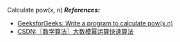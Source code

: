 Calculate pow(x, n)
***References:***
- [GeeksforGeeks: Write a program to calculate pow(x,n)](https://www.geeksforgeeks.org/write-a-c-program-to-calculate-powxn/)
- [CSDN:〖数学算法〗大数模幂运算快速算法](https://blog.csdn.net/zmazon/article/details/8491301)